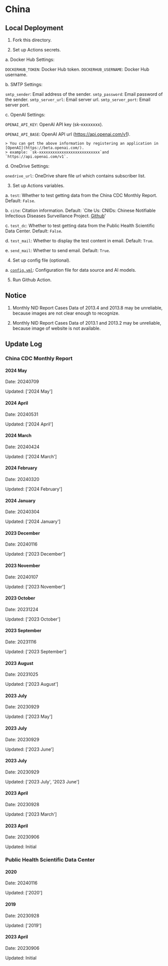 
# China

## **Local Deployment**

1. Fork this directory.

2. Set up Actions secrets.

a. Docker Hub Settings:

`DOCKERHUB_TOKEN`: Docker Hub token.
`DOCKERHUB_USERNAME`: Docker Hub username.

b. SMTP Settings:

`smtp_sender`: Email address of the sender.
`smtp_password`: Email password of the sender.
`smtp_server_url`: Email server url.
`smtp_server_port`: Email server port.

c. OpenAI Settings:

`OPENAI_API_KEY`: OpenAI API key (sk-xxxxxxxx).

`OPENAI_API_BASE`: OpenAI API url (https://api.openai.com/v1).

    > You can get the above information by registering an application in [OpenAI](https://beta.openai.com/).
    > example: `sk-xxxxxxxxxxxxxxxxxxxxxxxxxxx`and `https://api.openai.com/v1`.

d. OneDrive Settings:

`onedrive_url`: OneDrive share file url which contains subscriber list.

3. Set up Actions variables.

a. `test`: Whether to test getting data from the China CDC Monthly Report. Default: `False`.

b. `cite`: Citation information. Default: `Cite Us: CNIDs: Chinese Notifiable Infectious Diseases Surveillance Project. <u><a href='https://github.com/xmusphlkg/CNIDS'>Github</a></u>'

c. `test_dc`: Whether to test getting data from the Public Health Scientific Data Center. Default: `False`.

d. `test_mail`: Whether to display the test content in email. Default: `True`.

e. `send_mail`: Whether to send email. Default: `True`.

4. Set up config file (optional).

a. [`config.yml`](./config.yml): Configuration file for data source and AI models.

5. Run Github Action.

## Notice

1. Monthly NID Report Cases Data of 2013.4 and 2013.8 may be unreliable, because images are not clear enough to recognize.

2. Monthly NID Report Cases Data of 2013.1 and 2013.2 may be unreliable, because image of website is not available.

## Update Log

### China CDC Monthly Report

#### 2024 May

Date: 20240709

Updated: ['2024 May']



#### 2024 April

Date: 20240531

Updated: ['2024 April']



#### 2024 March

Date: 20240424

Updated: ['2024 March']



#### 2024 February

Date: 20240320

Updated: ['2024 February']



#### 2024 January

Date: 20240304

Updated: ['2024 January']

#### 2023 December

Date: 20240116

Updated: ['2023 December']

#### 2023 November

Date: 20240107

Updated: ['2023 November']

#### 2023 October

Date: 20231224

Updated: ['2023 October']

#### 2023 September

Date: 20231116

Updated: ['2023 September']

#### 2023 August

Date: 20231025

Updated: ['2023 August']

#### 2023 July

Date: 20230929

Updated: ['2023 May']

#### 2023 July

Date: 20230929

Updated: ['2023 June']

#### 2023 July

Date: 20230929

Updated: ['2023 July', '2023 June']

#### 2023 April

Date: 20230928

Updated: ['2023 March']

#### 2023 April

Date: 20230906

Updated: Initial

### Public Health Scientific Data Center

#### 2020

Date: 20240116

Updated: ['2020']

#### 2019

Date: 20230928

Updated: ['2019']

#### 2023 April

Date: 20230906

Updated: Initial
